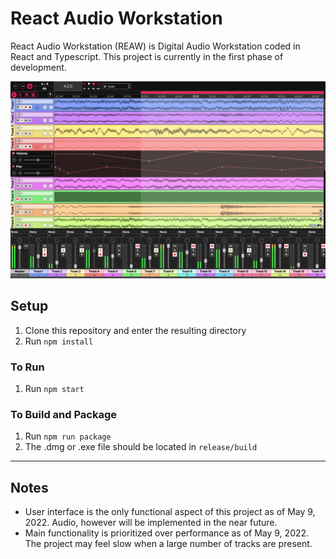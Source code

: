 # React Audio Workstation
React Audio Workstation (REAW) is Digital Audio Workstation coded in React and Typescript. This project is currently in the first phase of development.

![](/assets/images/screenshots/2022-06-22.png)
## Setup
1. Clone this repository and enter the resulting directory
2. Run ```npm install```

### To Run
1. Run ```npm start```

### To Build and Package
1. Run ```npm run package```
2. The .dmg or .exe file should be located in ```release/build```

<hr>

## Notes
- User interface is the only functional aspect of this project as of May 9, 2022. Audio, however will be implemented in the near future.
- Main functionality is prioritized over performance as of May 9, 2022. The project may feel slow when a large number of tracks are present.
